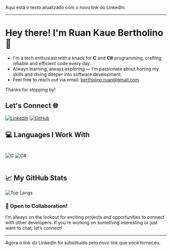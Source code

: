 Aqui está o texto atualizado com o novo link do LinkedIn:

---

# Hey there! I'm Ruan Kaue Bertholino 👋

- I'm a tech enthusiast with a knack for **C** and **C#** programming, crafting reliable and efficient code every day.
- Always learning, always exploring — I’m passionate about honing my skills and diving deeper into software development.
- Feel free to reach out via email: bertholino.ruan@gmail.com

Thanks for stopping by!

## Let's Connect 🌐
[![LinkedIn](https://img.shields.io/badge/LinkedIn-0077B5?style=for-the-badge&logo=linkedin&logoColor=white)](https://www.linkedin.com/in/ruan-bertholino-079844188/)
[![GitHub](https://img.shields.io/badge/GitHub-181717?style=for-the-badge&logo=github&logoColor=white)](https://github.com/Ruan-Bertholino)

## 💻 Languages I Work With
<div style="display: inline_block"><br/>
  <img align="center" alt="C" src="https://img.shields.io/badge/C-A8B9CC?style=for-the-badge&logo=c&logoColor=white">
  <img align="center" alt="C#" src="https://img.shields.io/badge/C%23-239120?style=for-the-badge&logo=c-sharp&logoColor=white">
</div><br/>

## 📈 My GitHub Stats
![Top Langs](https://github-readme-stats.vercel.app/api/top-langs/?username=Ruan-Bertholino&size_weight=0.5&count_weight=0.5)

### 🤝 Open to Collaboration!
I’m always on the lookout for exciting projects and opportunities to connect with other developers. If you’re working on something interesting or just want to chat, let’s connect!

---

Agora o link do LinkedIn foi substituído pelo novo link que você forneceu.
